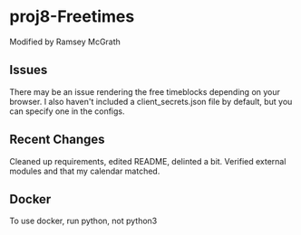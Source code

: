 # proj8-Freetimes

Modified by Ramsey McGrath

## Issues

There may be an issue rendering the free timeblocks depending on your browser. I also haven't included a client_secrets.json file by default, but you can specify one in the configs.

## Recent Changes

Cleaned up requirements, edited README, delinted a bit. Verified external modules and that my calendar matched.

## Docker

To use docker, run python, not python3